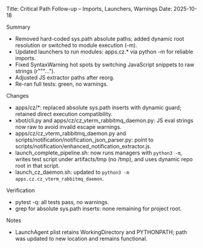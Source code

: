 Title: Critical Path Follow-up – Imports, Launchers, Warnings
Date: 2025-10-18

Summary
- Removed hard-coded sys.path absolute paths; added dynamic root resolution or switched to module execution (-m).
- Updated launchers to run modules: apps.cz.* via python -m for reliable imports.
- Fixed SyntaxWarning hot spots by switching JavaScript snippets to raw strings (r"""...").
- Adjusted JS extractor paths after reorg.
- Re-ran full tests: green, no warnings.

Changes
- apps/cz/*: replaced absolute sys.path inserts with dynamic guard; retained direct execution compatibility.
- xbot/cli.py and apps/cz/cz_vterm_rabbitmq_daemon.py: JS eval strings now raw to avoid invalid escape warnings.
- apps/cz/cz_vterm_rabbitmq_daemon.py and scripts/notification/notification_json_parser.py: point to scripts/notification/enhanced_notification_extractor.js.
- launch_complete_pipeline.sh: now runs managers with `python3 -m`, writes test script under artifacts/tmp (no /tmp), and uses dynamic repo root in that script.
- launch_cz_daemon.sh: updated to `python3 -m apps.cz.cz_vterm_rabbitmq_daemon`.

Verification
- pytest -q: all tests pass, no warnings.
- grep for absolute sys.path inserts: none remaining for project root.

Notes
- LaunchAgent plist retains WorkingDirectory and PYTHONPATH; path was updated to new location and remains functional.
